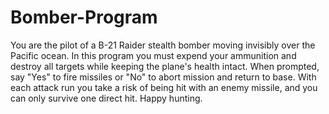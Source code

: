 # Bomber-Program
You are the pilot of a B-21 Raider stealth bomber moving invisibly over the Pacific ocean.  In this program you must expend your ammunition and destroy all targets while keeping the plane's health intact. When prompted, say "Yes" to fire missiles or "No" to abort mission and return to base. With each attack run you take a risk of being hit with an enemy missile, and you can only survive one direct hit.  Happy hunting.
